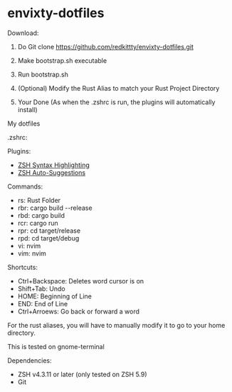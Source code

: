 # envixty-dotfiles

Download:

1. Do Git clone https://github.com/redkittty/envixty-dotfiles.git

2. Make bootstrap.sh executable
  
3. Run bootstrap.sh 

3. (Optional) Modify the Rust Alias to match your Rust Project Directory

4. Your Done (As when the .zshrc is run, the plugins will automatically install)


My dotfiles

.zshrc:

Plugins:
- [ZSH Syntax Highlighting](https://github.com/zsh-users/zsh-syntax-highlighting)
- [ZSH Auto-Suggestions](https://github.com/zsh-users/zsh-autosuggestions)

Commands:
- rs: Rust Folder
- rbr: cargo build --release
- rbd: cargo build
- rcr: cargo run
- rpr: cd target/release
- rpd: cd target/debug
- vi: nvim
- vim: nvim

Shortcuts:
- Ctrl+Backspace: Deletes word cursor is on
- Shift+Tab: Undo
- HOME: Beginning of Line
- END: End of Line
- Ctrl+Arroews: Go back or forward a word

For the rust aliases, you will have to manually modify it to go to your home directory.

This is tested on gnome-terminal

Dependencies:
- ZSH v4.3.11 or later (only tested on ZSH 5.9)
- Git
